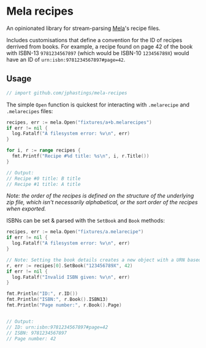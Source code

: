 # Mela recipes

An opinionated library for stream-parsing [Mela](https://mela.recipes)'s recipe files.

Includes customisations that define a convention for the ID of recipes derrived from books. For example, a recipe found on page 42 of the book with ISBN-13 `9781234567897` (which would be ISBN-10 `123456789X`) would have an ID of `urn:isbn:9781234567897#page=42`.

## Usage

```go global
// import github.com/jphastings/mela-recipes
```

The simple `Open` function is quickest for interacting with `.melarecipe` and `.melarecipes` files:

```go ExampleOpen
recipes, err := mela.Open("fixtures/a+b.melarecipes")
if err != nil {
  log.Fatalf("A filesystem error: %v\n", err)
}

for i, r := range recipes {
  fmt.Printf("Recipe #%d title: %s\n", i, r.Title())
}

// Output:
// Recipe #0 title: B title
// Recipe #1 title: A title
```

_Note: the order of the recipes is defined on the structure of the underlying zip file, which isn't necessarily alphabetical, or the sort order of the recipes when exported._

ISBNs can be set & parsed with the `SetBook` and `Book` methods:

```go ExampleSetBook
recipes, err := mela.Open("fixtures/a.melarecipe")
if err != nil {
  log.Fatalf("A filesystem error: %v\n", err)
}

// Note: Setting the book details creates a new object with a URN based on a standardised form ISBN-13.
r, err := recipes[0].SetBook("123456789X", 42)
if err != nil {
  log.Fatalf("Invalid ISBN given: %v\n", err)
}

fmt.Println("ID:", r.ID())
fmt.Println("ISBN:", r.Book().ISBN13)
fmt.Println("Page number:", r.Book().Page)


// Output:
// ID: urn:isbn:9781234567897#page=42
// ISBN: 9781234567897
// Page number: 42
```
